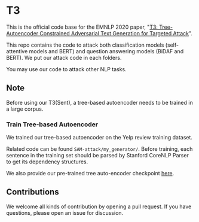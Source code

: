 # T3

This is the official code base for the EMNLP 2020 paper, "[T3: Tree-Autoencoder Constrained Adversarial Text Generation for Targeted Attack](https://arxiv.org/pdf/1912.10375.pdf)".

This repo contains the code to attack both classification models (self-attentive models and BERT) and question answering models (BiDAF and BERT). We put our attack code in each folders. 

You may use our code to attack other NLP tasks.

## Note

Before using our T3(Sent), a tree-based autoencoder needs to be trained in a large corpus.

### Train Tree-based Autoencoder

We trained our tree-based autoencoder on the Yelp review training dataset. 

Related code can be found `SAM-attack/my_generator/`. Before training, each 
sentence in the training set should be parsed by Stanford CoreNLP Parser to get its dependency structures.

We also provide our pre-trained tree auto-encoder checkpoint [here](https://drive.google.com/file/d/1gIILKNhE3H0heisgNVHbES3GKWos4w1K/view?usp=sharing).

## Contributions

We welcome all kinds of contribution by opening a pull request. If you have questions, please open an issue for discussion.   

